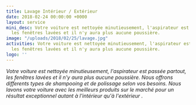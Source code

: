 ```yaml
---
title: Lavage Intérieur / Extérieur
date: 2018-02-24 00:00:00 +0000
layout: service
mini_desc: Votre voiture est nettoyée minutieusement, l'aspirateur est passée partout,
  les fenêtres lavées et il n'y aura plus aucune poussière.
image: "/uploads/2018/02/25/lavage.jpg"
activities: Votre voiture est nettoyée minutieusement, l'aspirateur est passée partout,
  les fenêtres lavées et il n'y aura plus aucune poussière.
logo: ''
---
```

_Votre voiture est nettoyée minutieusement, l'aspirateur est passée partout, les fenêtres lavées et il n'y aura plus aucune poussière. Nous offrons differents types de shampooing et de polissage selon vos besoins. Nous lavons votre voiture avec les meilleurs produits sur le marché pour un résultat exceptionnel autant à l'intérieur qu'à l'extérieur ._